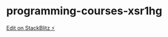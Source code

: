# programming-courses-xsr1hg

[Edit on StackBlitz ⚡️](https://stackblitz.com/edit/programming-courses-xsr1hg)